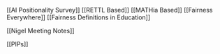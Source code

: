 [[AI Positionality Survey]]
[[RETTL Based]]
[[MATHia Based]]
[[Fairness Everywhere]]
[[Fairness Definitions in Education]]


[[Nigel Meeting Notes]]


[[PIPs]]

